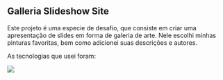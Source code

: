 <h2>Galleria Slideshow Site</h2>

<p>
  Este projeto é uma especie de desafio, que consiste em criar uma apresentação de slides em forma de  galeria de arte.
  Nele escolhi minhas pinturas favoritas, bem como adicionei suas descrições e autores.
</p>

<p>As tecnologias que usei foram:</p>

<div>
  <img src="https://img.shields.io/badge/React-20232A?style=for-the-badge&logo=react&logoColor=61DAFB" />
</div>
